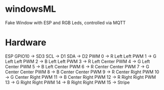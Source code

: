 # windowsML
Fake Window with ESP and RGB Leds, controlled via MQTT

# Hardware
ESP GPIO10 -> SD3
SCL        -> D1 
SDA        -> D2
PWM  0 -> R Left Left
PWM  1 -> G Left Left
PWM  2 -> B Left Left
PWM  3 -> R Left Center
PWM  4 -> G Left Center
PWM  5 -> B Left Center
PWM  6 -> R Center Center
PWM  7 -> G Center Center
PWM  8 -> B Center Center
PWM  9 -> R Center Right
PWM 10 -> G Center Right
PWM 11 -> B Center Right
PWM 12 -> R Right Right
PWM 13 -> G Right Right
PWM 14 -> B Right Right
PWM 15 -> Stripe
